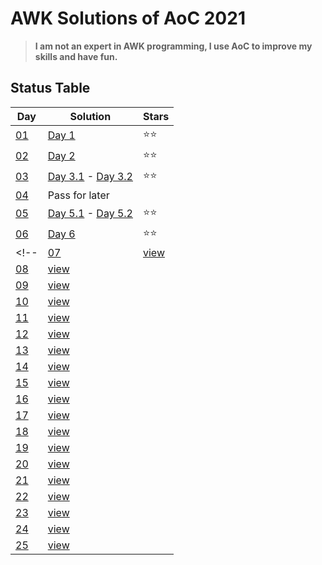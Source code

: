 # AWK Solutions of AoC 2021

> **I am not an expert in AWK programming, I use AoC to improve my skills and have fun.**

## Status Table

|Day|Solution|Stars|
|---|---|---|
|[01](https://adventofcode.com/2021/day/1)|[Day 1](2021-1/2021_1.awk)|⭐⭐|
|[02](https://adventofcode.com/2021/day/2)|[Day 2](2021-2/2021_2.awk)|⭐⭐|
|[03](https://adventofcode.com/2021/day/3)|[Day 3.1](2021-3/2021_3_1.awk) - [Day 3.2](2021-3/2021_3_2.awk)|⭐⭐|
|[04](https://adventofcode.com/2021/day/4)|Pass for later||
|[05](https://adventofcode.com/2021/day/5)|[Day 5.1](2021-5/2021_5_1.awk) - [Day 5.2](2021-5/2021_5_2.awk)|⭐⭐|
|[06](https://adventofcode.com/2021/day/6)|[Day 6](2021-6/2021_6.awk)|⭐⭐|
<!--|[07](https://adventofcode.com/2021/day/7)|[view](solutions/day06.rb)||
|[08](https://adventofcode.com/2021/day/8)|[view](solutions/day08.rb)||
|[09](https://adventofcode.com/2021/day/9)|[view](solutions/day09.rb)||
|[10](https://adventofcode.com/2021/day/1)|[view](solutions/day10.rb)||
|[11](https://adventofcode.com/2021/day/11)|[view](solutions/day11.rb)||
|[12](https://adventofcode.com/2021/day/12)|[view](solutions/day12.rb)||
|[13](https://adventofcode.com/2021/day/13)|[view](solutions/day13.rb)||
|[14](https://adventofcode.com/2021/day/14)|[view](solutions/day14.rb)||
|[15](https://adventofcode.com/2021/day/15)|[view](solutions/day15.rb)||
|[16](https://adventofcode.com/2021/day/16)|[view](solutions/day16.rb)||
|[17](https://adventofcode.com/2021/day/17)|[view](solutions/day17.rb)||
|[18](https://adventofcode.com/2021/day/18)|[view](solutions/day18.rb)||
|[19](https://adventofcode.com/2021/day/19)|[view](solutions/day19.rb)||
|[20](https://adventofcode.com/2021/day/20)|[view](solutions/day20.rb)||
|[21](https://adventofcode.com/2021/day/21)|[view](solutions/day21.rb)||
|[22](https://adventofcode.com/2021/day/22)|[view](solutions/day22.rb)||
|[23](https://adventofcode.com/2021/day/23)|[view](solutions/day23.rb)||
|[24](https://adventofcode.com/2021/day/24)|[view](solutions/day24.rb)||
|[25](https://adventofcode.com/2021/day/25)|[view](solutions/day25.rb)||-->

